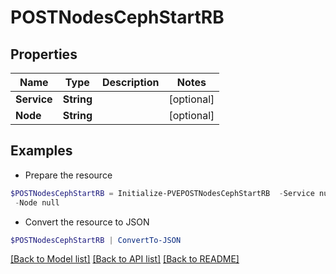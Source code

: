 # POSTNodesCephStartRB
## Properties

Name | Type | Description | Notes
------------ | ------------- | ------------- | -------------
**Service** | **String** |  | [optional] 
**Node** | **String** |  | [optional] 

## Examples

- Prepare the resource
```powershell
$POSTNodesCephStartRB = Initialize-PVEPOSTNodesCephStartRB  -Service null `
 -Node null
```

- Convert the resource to JSON
```powershell
$POSTNodesCephStartRB | ConvertTo-JSON
```

[[Back to Model list]](../README.md#documentation-for-models) [[Back to API list]](../README.md#documentation-for-api-endpoints) [[Back to README]](../README.md)

